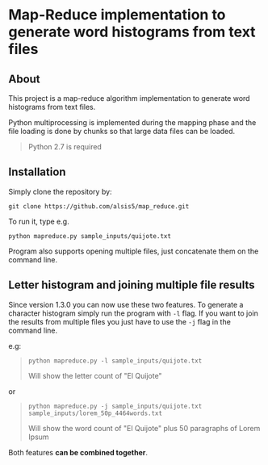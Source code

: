 # Map-Reduce implementation to generate word histograms from text files
## About
This project is a map-reduce algorithm implementation to generate word histograms from text files.

Python multiprocessing is implemented during the mapping phase and the file loading is done by chunks so that large data files can be loaded.

> Python 2.7 is required

## Installation
Simply clone the repository by:

``git clone https://github.com/alsis5/map_reduce.git``

To run it, type e.g.

``python mapreduce.py sample_inputs/quijote.txt``

Program also supports opening multiple files, just concatenate them on the command line.

## Letter histogram and joining multiple file results
Since version 1.3.0 you can now use these two features. To generate a character histogram simply run the program with ``-l`` flag. If you want to join the results from multiple files you just have to use the ``-j`` flag in the command line.

e.g:
> ``python mapreduce.py -l sample_inputs/quijote.txt``
>
> Will show the letter count of "El Quijote"

or

> ``python mapreduce.py -j sample_inputs/quijote.txt sample_inputs/lorem_50p_4464words.txt``
>
> Will show the word count of "El Quijote" plus 50 paragraphs of Lorem Ipsum

Both features **can be combined together**.
